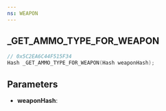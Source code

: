 ```yaml
---
ns: WEAPON
---
```

## _GET_AMMO_TYPE_FOR_WEAPON

```c
// 0x5C2EA6C44F515F34
Hash _GET_AMMO_TYPE_FOR_WEAPON(Hash weaponHash);
```

## Parameters
* **weaponHash**:
